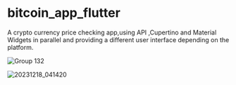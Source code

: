 # bitcoin_app_flutter

A crypto currency price checking app,using API ,Cupertino and Material Widgets in parallel and 
providing a different user interface depending on the platform.

![Group 132](https://github.com/MahmoudAboHebil/bitcoin_app_flutter/assets/85369648/8216e317-6587-44b7-b45c-a4b08d38ae9e)

![20231218_041420](https://github.com/MahmoudAboHebil/bitcoin_app_flutter/assets/85369648/f73dab21-8dab-4b22-bca9-3d0d665e2c0d)
